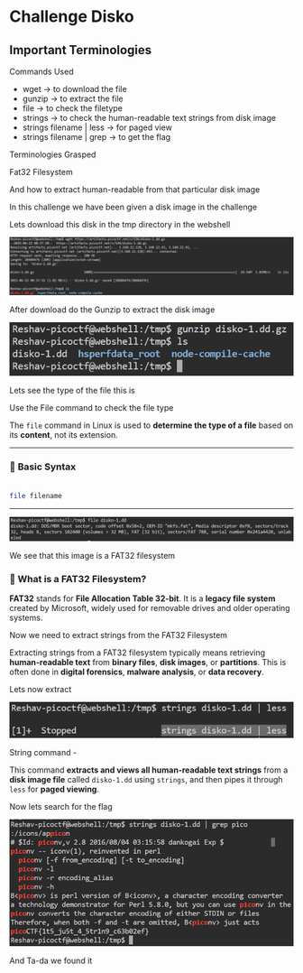 # Challenge Disko

## Important Terminologies

Commands Used

- wget → to download the file
- gunzip → to extract the file
- file → to check the filetype
- strings → to check the human-readable text strings from disk image
- strings filename | less → for paged view
- strings filename | grep → to get the flag

Terminologies Grasped

Fat32 Filesystem 

And how to extract human-readable from that particular disk image  

In this challenge we have been given a disk image in the challenge

Lets download this disk in the tmp directory in the webshell

![Step 1](Images/Disko_challenge/step1.png)

After download do the Gunzip to extract the disk image

![Step 2](Images/Disko_challenge/step2.png)

Lets see the type of the file this is 

Use the File command to check the file type

The `file` command in Linux is used to **determine the type of a file** based on its **content**, not its extension.

---

### 📘 **Basic Syntax**

```bash

file filename
```

---

![Step 3](Images/Disko_challenge/step3.png)

We see that this image is a FAT32 filesystem

### 📂 What is a FAT32 Filesystem?

**FAT32** stands for **File Allocation Table 32-bit**. It is a **legacy file system** created by Microsoft, widely used for removable drives and older operating systems.

Now we need to extract strings from the FAT32 Filesystem 

Extracting strings from a FAT32 filesystem typically means retrieving **human-readable text** from **binary files**, **disk images**, or **partitions**. This is often done in **digital forensics**, **malware analysis**, or **data recovery**.

Lets now extract 

![Step 4](Images/Disko_challenge/step4.png)

String command -

This command **extracts and views all human-readable text strings** from a **disk image file** called `disko-1.dd` using `strings`, and then pipes it through `less` for **paged viewing**.

Now lets search for the flag

![Step 5](Images/Disko_challenge/step5.png)

And Ta-da we found it
